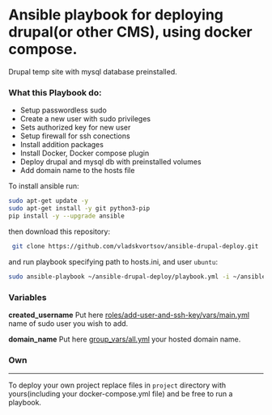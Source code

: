 # Ansible playbook for deploying drupal(or other CMS), using docker compose.

Drupal temp site with mysql database preinstalled.



### What this Playbook do:

- Setup passwordless sudo
- Create a new user with sudo privileges
- Sets authorized key for new user
- Setup firewall for ssh conections
- Install addition packages
- Install Docker, Docker compose plugin
- Deploy drupal and mysql db with preinstalled volumes
- Add domain name to the hosts file

To install ansible run:

```sh
sudo apt-get update -y
sudo apt-get install -y git python3-pip
pip install -y --upgrade ansible
```

then download this repository:

```sh
 git clone https://github.com/vladskvortsov/ansible-drupal-deploy.git
```

and run playbook specifying path to hosts.ini, and user `ubuntu`:

```sh
sudo ansible-playbook ~/ansible-drupal-deploy/playbook.yml -i ~/ansible-drupal-deploy/hosts.ini -u ubuntu
```

### Variables

**created_username**
Put here [roles/add-user-and-ssh-key/vars/main.yml][user-var] name of sudo user you wish to add.

**domain_name**
Put here [group_vars/all.yml][domain-var] your hosted domain name.


### Own
***

To deploy your own project replace files in `project` directory with yours(including your docker-compose.yml file) and be free to run a playbook.



[user-var]:<https://github.com/vladskvortsov/ansible-drupal-deploy/blob/master/roles/add-user-and-ssh-key/vars/main.yml>
[domain-var]: <https://github.com/vladskvortsov/ansible-drupal-deploy/blob/master/group_vars/all.yml>
